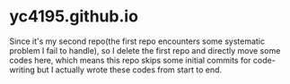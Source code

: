 # yc4195.github.io
Since it's my second repo(the first repo encounters some systematic problem I fail to handle), so I delete the first repo and directly move some codes here, which means this repo skips some initial commits for code-writing but I actually wrote these codes from start to end.
